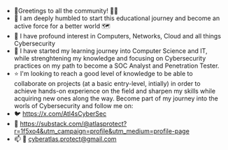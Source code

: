 - 👋Greetings to all the community! 🙋‍♂️ 
- 🤝 I am deeply humbled to start this educational journey and become an active force for a better world 🗺️
- 👀 I have profound interest in Computers, Networks, Cloud and all things Cybersecurity 
- 🌱 I have started my learning journey into Computer Science and IT, while strenghtening my knowledge and focusing on Cybersecurity practices on my path to become a SOC Analyst and Penetration Tester.
- ⭐ I'm looking to reach a good level of knowledge to be able to collaborate on projects (at a basic entry-level, intially) in order to achieve hands-on experience on the field and sharpen my skills while acquiring new ones along the way.
Become part of my journey into the worls of Cybersecurity and follow me on:
- 🐦 https://x.com/Atl4sCyberSec
- 📑 https://substack.com/@atlasprotect?r=1f5xo4&utm_campaign=profile&utm_medium=profile-page
- 📫 📧 cyberatlas.protect@gmail.com
      

<!---
Mi117/Mi117 is a ✨ special ✨ repository because its `README.md` (this file) appears on your GitHub profile.
You can click the Preview link to take a look at your changes.
--->
